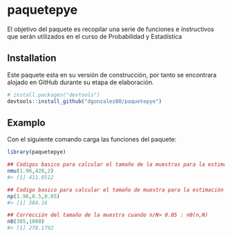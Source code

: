 
<!-- README.md is generated from README.Rmd. Please edit that file -->

# paquetepye

<!-- badges: start -->
<!-- badges: end -->

El objetivo del paquete es recopilar una serie de funciones e
instructivos que serán utilizados en el curso de Probabilidad y
Estadística

## Installation

Este paquete esta en su versión de construcción, por tanto se encontrara
alojado en GitHub durante su etapa de elaboración.

``` r
# install.packages("devtools")
devtools::install_github("dgonzalez80/paquetepye")
```

## Examplo

Con el siguiente comando carga las funciones del paquete:

``` r
library(paquetepye)

## Codigos basico para calcular el tamaño de la muestras para la estimación de la media con una confianza del 95%, una varianza estimada de 428 y un error de muestreo de 2 : (nmu(z,varianza,error))
nmu(1.96,428,2) 
#> [1] 411.0512

## Codigo basico para calcular el tamaño de muestra para la estimación de una proporción con un nivel de confianza del 95%, p=0.5 y un error de muestreo de 0.05  (nmu(z,p,error))
np(1.96,0.5,0.05)
#> [1] 384.16

## Corrección del tamaño de la muestra cuando n/N> 0.05 : n0(n,N)
n0(385,1000)
#> [1] 278.1792
```
